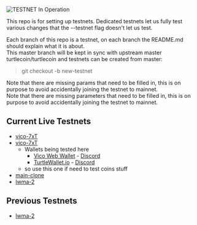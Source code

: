 ![TESTNET In Operation](https://user-images.githubusercontent.com/317/40411678-465103e0-5e9b-11e8-8ac0-84538920aabe.png)

This repo is for setting up testnets. Dedicated testnets let us fully test various changes that the --testnet flag doesn't let us test.

Each branch of this repo is a testnet, on each branch the README.md should explain what it is about.  
This master branch will be kept in sync with upstream master turtlecoin/turtlecoin and testnets can be created from master:  
> git checkout -b new-testnet

Note that there are missing params that need to be filled in, this is on purpose to avoid accidentally joining the testnet to mainnet.  
Note that there are missing parameters that need to be filled in, this is on purpose to avoid accidentally joining the testnet to mainnet.  

## Current Live Testnets

- [vico-7xT](https://github.com/turtlecoin/testnet/tree/vico-7xT)
- [vico-7xT](https://github.com/turtlecoin/testnet/tree/vico-7xT)
  * Wallets being tested here
    - [Vico Web Wallet](https://vico-web-wallet.turtlecoin.ws/redeem.php?key=wVishaQguTRTL70Mem5rLOTasdTOblnY8JBjTRTLtk4mE3sLOTafTO2QNfhkwVnpDrgu6sFcTRTLhkbt8ZjLOTasdadTOqJRWzl7Yl) - [Discord](https://discord.gg/FBzS7J6)
    - [TurtleWallet.io](https://beta.turtlewallet.io/) - [Discord](https://discord.gg/Z4utZ7x)
  * so use this one if need to test coins stuff
- [main-clone](https://github.com/turtlecoin/testnet/tree/main-clone)
- [lwma-2](https://github.com/turtlecoin/testnet/tree/lwma-2)

## Previous Testnets

- [lwma-2](https://github.com/turtlecoin/testnet/tree/lwma-2)
